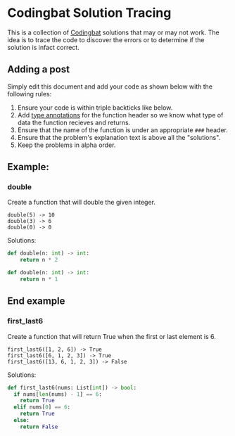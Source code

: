 # Codingbat Solution Tracing
This is a collection of [Codingbat](http://codingbat.com) solutions that may or may not work. 
The idea is to trace the code to discover the errors or to determine if the solution is infact correct.

## Adding a post
Simply edit this document and add your code as shown below with the following rules:
1. Ensure your code is within triple backticks like below. 
2. Add [type annotations](https://docs.python.org/3/library/typing.html) for the function header so we know what type of data the function recieves and returns.
3. Ensure that the name of the function is under an appropriate `###` header.
4. Ensure that the problem's explanation text is above all the "solutions". 
5. Keep the problems in alpha order.

## Example:
### double
Create a function that will double the given integer.
```
double(5) -> 10
double(3) -> 6
double(0) -> 0
```
Solutions:

```python
def double(n: int) -> int:
    return n * 2
```

```python
def double(n: int) -> int:
    return n * 1
```

End example
---
### first_last6
Create a function that will return True when the first or last element is 6.
```
first_last6([1, 2, 6]) -> True
first_last6([6, 1, 2, 3]) -> True
first_last6([13, 6, 1, 2, 3]) -> False
```
Solutions:

```python
def first_last6(nums: List[int]) -> bool:
  if nums[len(nums) - 1] == 6:
    return True
  elif nums[0] == 6:
    return True
  else:
    return False
```



